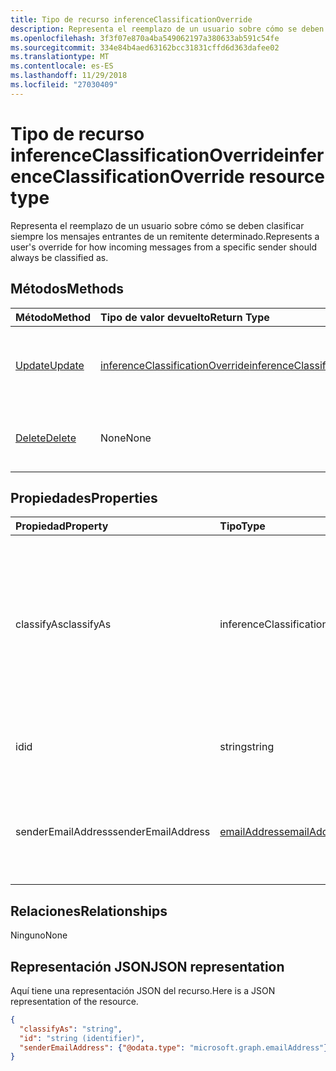 ```yaml
---
title: Tipo de recurso inferenceClassificationOverride
description: Representa el reemplazo de un usuario sobre cómo se deben clasificar siempre los mensajes entrantes de un remitente determinado.
ms.openlocfilehash: 3f3f07e870a4ba549062197a380633ab591c54fe
ms.sourcegitcommit: 334e84b4aed63162bcc31831cffd6d363dafee02
ms.translationtype: MT
ms.contentlocale: es-ES
ms.lasthandoff: 11/29/2018
ms.locfileid: "27030409"
---
```

# <a name="inferenceclassificationoverride-resource-type"></a><span data-ttu-id="76c1a-103">Tipo de recurso inferenceClassificationOverride</span><span class="sxs-lookup"><span data-stu-id="76c1a-103">inferenceClassificationOverride resource type</span></span>

<span data-ttu-id="76c1a-104">Representa el reemplazo de un usuario sobre cómo se deben clasificar siempre los mensajes entrantes de un remitente determinado.</span><span class="sxs-lookup"><span data-stu-id="76c1a-104">Represents a user's override for how incoming messages from a specific sender should always be classified as.</span></span>


## <a name="methods"></a><span data-ttu-id="76c1a-105">Métodos</span><span class="sxs-lookup"><span data-stu-id="76c1a-105">Methods</span></span>

| <span data-ttu-id="76c1a-106">Método</span><span class="sxs-lookup"><span data-stu-id="76c1a-106">Method</span></span>           | <span data-ttu-id="76c1a-107">Tipo de valor devuelto</span><span class="sxs-lookup"><span data-stu-id="76c1a-107">Return Type</span></span>    |<span data-ttu-id="76c1a-108">Descripción</span><span class="sxs-lookup"><span data-stu-id="76c1a-108">Description</span></span>|
|:---------------|:--------|:----------|
|[<span data-ttu-id="76c1a-109">Update</span><span class="sxs-lookup"><span data-stu-id="76c1a-109">Update</span></span>](../api/inferenceclassificationoverride-update.md) | [<span data-ttu-id="76c1a-110">inferenceClassificationOverride</span><span class="sxs-lookup"><span data-stu-id="76c1a-110">inferenceClassificationOverride</span></span>](inferenceclassificationoverride.md) |<span data-ttu-id="76c1a-111">Cambie el campo **ClassifyAs** de una invalidación tal como se especifica.</span><span class="sxs-lookup"><span data-stu-id="76c1a-111">Change the **ClassifyAs** field of an override as specified.</span></span> |
|[<span data-ttu-id="76c1a-112">Delete</span><span class="sxs-lookup"><span data-stu-id="76c1a-112">Delete</span></span>](../api/inferenceclassificationoverride-delete.md) | <span data-ttu-id="76c1a-113">None</span><span class="sxs-lookup"><span data-stu-id="76c1a-113">None</span></span> |<span data-ttu-id="76c1a-114">Elimina un reemplazo especificado por su identificador.</span><span class="sxs-lookup"><span data-stu-id="76c1a-114">Delete an override specified by its ID.</span></span> |

## <a name="properties"></a><span data-ttu-id="76c1a-115">Propiedades</span><span class="sxs-lookup"><span data-stu-id="76c1a-115">Properties</span></span>
| <span data-ttu-id="76c1a-116">Propiedad</span><span class="sxs-lookup"><span data-stu-id="76c1a-116">Property</span></span>     | <span data-ttu-id="76c1a-117">Tipo</span><span class="sxs-lookup"><span data-stu-id="76c1a-117">Type</span></span>   |<span data-ttu-id="76c1a-118">Descripción</span><span class="sxs-lookup"><span data-stu-id="76c1a-118">Description</span></span>|
|:---------------|:--------|:----------|
|<span data-ttu-id="76c1a-119">classifyAs</span><span class="sxs-lookup"><span data-stu-id="76c1a-119">classifyAs</span></span>|<span data-ttu-id="76c1a-120">inferenceClassificationType</span><span class="sxs-lookup"><span data-stu-id="76c1a-120">inferenceClassificationType</span></span>| <span data-ttu-id="76c1a-121">Especifica cómo los mensajes entrantes de una determinada siempre debe clasificarse como remitente.</span><span class="sxs-lookup"><span data-stu-id="76c1a-121">Specifies how incoming messages from a specific sender should always be classified as.</span></span> <span data-ttu-id="76c1a-122">Los valores posibles son: `focused`, `other`.</span><span class="sxs-lookup"><span data-stu-id="76c1a-122">The possible values are: `focused`, `other`.</span></span>|
|<span data-ttu-id="76c1a-123">id</span><span class="sxs-lookup"><span data-stu-id="76c1a-123">id</span></span>|<span data-ttu-id="76c1a-124">string</span><span class="sxs-lookup"><span data-stu-id="76c1a-124">string</span></span>| <span data-ttu-id="76c1a-p102">Identificador único del reemplazo. Solo lectura.</span><span class="sxs-lookup"><span data-stu-id="76c1a-p102">The unique identifier of the override. Read-only.</span></span>|
|<span data-ttu-id="76c1a-127">senderEmailAddress</span><span class="sxs-lookup"><span data-stu-id="76c1a-127">senderEmailAddress</span></span>|[<span data-ttu-id="76c1a-128">emailAddress</span><span class="sxs-lookup"><span data-stu-id="76c1a-128">emailAddress</span></span>](emailaddress.md)|<span data-ttu-id="76c1a-129">Información de la dirección de correo del remitente para el que se creó el reemplazo.</span><span class="sxs-lookup"><span data-stu-id="76c1a-129">The email address information of the sender for whom the override is created.</span></span>|

## <a name="relationships"></a><span data-ttu-id="76c1a-130">Relaciones</span><span class="sxs-lookup"><span data-stu-id="76c1a-130">Relationships</span></span>
<span data-ttu-id="76c1a-131">Ninguno</span><span class="sxs-lookup"><span data-stu-id="76c1a-131">None</span></span>


## <a name="json-representation"></a><span data-ttu-id="76c1a-132">Representación JSON</span><span class="sxs-lookup"><span data-stu-id="76c1a-132">JSON representation</span></span>

<span data-ttu-id="76c1a-133">Aquí tiene una representación JSON del recurso.</span><span class="sxs-lookup"><span data-stu-id="76c1a-133">Here is a JSON representation of the resource.</span></span>

<!-- {
  "blockType": "resource",
  "baseType": "microsoft.graph.entity",
  "optionalProperties": [

  ],
  "@odata.type": "microsoft.graph.inferenceClassificationOverride"
}-->

```json
{
  "classifyAs": "string",
  "id": "string (identifier)",
  "senderEmailAddress": {"@odata.type": "microsoft.graph.emailAddress"}
}

```

<!-- uuid: 8fcb5dbc-d5aa-4681-8e31-b001d5168d79
2015-10-25 14:57:30 UTC -->
<!-- {
  "type": "#page.annotation",
  "description": "inferenceClassificationOverride resource",
  "keywords": "",
  "section": "documentation",
  "tocPath": ""
}-->